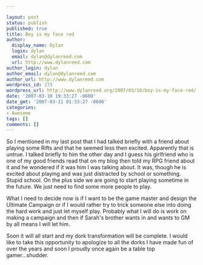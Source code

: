 ```yaml
---

layout: post
status: publish
published: true
title: Boy is my face red
author:
  display_name: Dylan
  login: dylan
  email: dylan@dylanreed.com
  url: http://www.dylanreed.com
author_login: dylan
author_email: dylan@dylanreed.com
author_url: http://www.dylanreed.com
wordpress_id: 273
wordpress_url: http://www.dylanreed.org/2007/03/10/boy-is-my-face-red/
date: '2007-03-10 19:33:27 -0600'
date_gmt: '2007-03-11 01:33:27 -0600'
categories:
- Awesome
tags: []
comments: []
---
```


So I mentioned in my last post that I had talked briefly with a friend about playing some Rifts and that he seemed less then excited. Apparently that is untrue. I talked briefly to him the other day and I guess his girlfriend who is one of my good friends read that on my blog then told my RPG friend about it and he wondered if it was him I was talking about. It was, though he is excited about playing and was just distracted by school or something. Stupid school. On the plus side we are going to start playing sometime in the future. We just need to find some more people to play.

What I need to decide now is if I want to be the game master and design the Ultimate Campaign or if I would rather try to trick someone else into doing the hard work and just let myself play. Probably what I will do is work on making a campaign and then if Sarah's brother wants in and wants to GM by all means I will let him.

Soon it will all start and my dork transformation will be complete. I would like to take this opportunity to apologize to all the dorks I have made fun of over the years and soon I proudly once again be a table top gamer...shudder.
